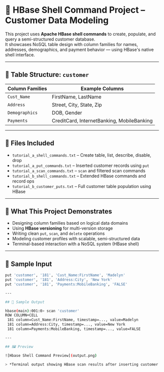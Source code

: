 # 🧾 HBase Shell Command Project – Customer Data Modeling

This project uses **Apache HBase shell commands** to create, populate, and query a semi-structured customer database.  
It showcases NoSQL table design with column families for names, addresses, demographics, and payment behavior — using HBase's native shell interface.

---

## 🧱 Table Structure: `customer`

| Column Families   | Example Columns                               |
|-------------------|-----------------------------------------------|
| `Cust_Name`       | FirstName, LastName                           |
| `Address`         | Street, City, State, Zip                      |
| `Demographics`    | DOB, Gender                                   |
| `Payments`        | CreditCard, InternetBanking, MobileBanking    |

---

## 📁 Files Included

- `tutorial_a_shell_commands.txt` – Create table, list, describe, disable, drop  
- `tutorial_a_put_commands.txt` – Inserted customer records using `put`  
- `tutorial_a_scan_commands.txt` – `scan` and filtered scan commands  
- `tutorial_b_shell_commands.txt` – Extended HBase commands and record ops  
- `tutorial_b_customer_puts.txt` – Full customer table population using HBase

---

## 🧠 What This Project Demonstrates

- Designing column families based on logical data domains  
- Using **HBase versioning** for multi-version storage  
- Writing clean `put`, `scan`, and `delete` operations  
- Modeling customer profiles with scalable, semi-structured data  
- Terminal-based interaction with a NoSQL system (HBase shell)  

---

## 📄 Sample Input

```bash
put 'customer', '181', 'Cust_Name:FirstName', 'Madelyn'
put 'customer', '181', 'Address:City', 'New York'
put 'customer', '181', 'Payments:MobileBanking', 'FALSE'

---

## 📄 Sample Output

hbase(main):001:0> scan 'customer'
ROW COLUMN+CELL
 181 column=Cust_Name:FirstName, timestamp=..., value=Madelyn
 181 column=Address:City, timestamp=..., value=New York
 181 column=Payments:MobileBanking, timestamp=..., value=FALSE

---

## 🖼️ Preview

![Hbase Shell Command Preview](output.png)

> *Terminal output showing HBase scan results after inserting customer records.


